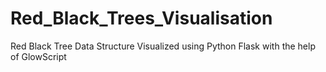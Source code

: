 # Red_Black_Trees_Visualisation
Red Black Tree Data Structure Visualized using Python Flask with the help of GlowScript
